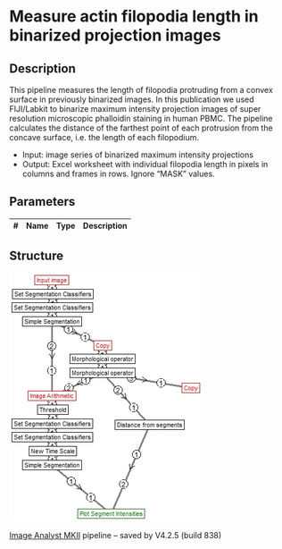 # Measure actin filopodia length in binarized projection images
## Description
This pipeline measures the length of filopodia protruding from a convex surface in previously binarized images. In this publication we used FIJI/Labkit to binarize maximum intensity projection images of super resolution microscopic phalloidin staining in human PBMC. The pipeline calculates the distance of the farthest point of each protrusion from the concave surface, i.e. the length of each filopodium.  
* Input: image series of binarized maximum intensity projections
* Output: Excel worksheet with individual filopodia length in pixels in columns and frames in rows. Ignore “MASK” values.




## Parameters
| # | Name | Type | Description |
|---|------|------|-------------|


## Structure
![structure](.img/Measure%20actin%20filopodia%20length%20in%20binarized%20projection%20images.jpg)

[Image Analyst MKII](https://www.imageanalyst.net) pipeline – saved by V4.2.5 (build 838)

